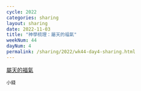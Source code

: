 ```yaml
---
cycle: 2022
categories: sharing
layout: sharing
date: 2022-11-03
title: "神學梳理：屬天的福氣"
weekNum: 44
dayNum: 4
permalink: /sharing/2022/wk44-day4-sharing.html
---
```


[屬天的福氣](https://eccseattle.github.io/media/sharing/2022/wk044/2022-11-03-bin.m4a)

`小錢`

